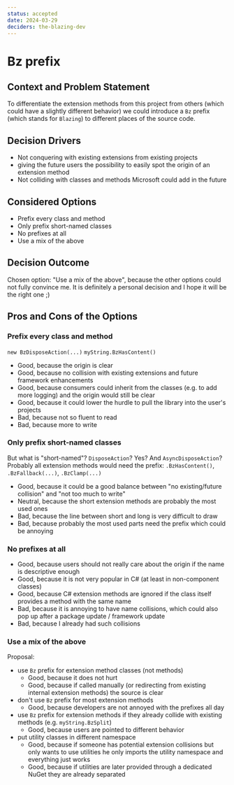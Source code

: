 ```yaml
---
status: accepted
date: 2024-03-29
deciders: the-blazing-dev
---
```


# Bz prefix

## Context and Problem Statement

To differentiate the extension methods from this project from others (which could have a slightly different behavior) we
could introduce a `Bz` prefix (which stands for `Blazing`) to different places of the source code.

## Decision Drivers

* Not conquering with existing extensions from existing projects
* giving the future users the possibility to easily spot the origin of an extension method
* Not colliding with classes and methods Microsoft could add in the future

## Considered Options

* Prefix every class and method
* Only prefix short-named classes
* No prefixes at all
* Use a mix of the above

## Decision Outcome

Chosen option: "Use a mix of the above", because the other options could not fully convince me.
It is definitely a personal decision and I hope it will be the right one ;) 

## Pros and Cons of the Options

### Prefix every class and method

`new BzDisposeAction(...)`
`myString.BzHasContent()`

* Good, because the origin is clear
* Good, because no collision with existing extensions and future framework enhancements
* Good, because consumers could inherit from the classes (e.g. to add more logging) and the origin would still be clear
* Good, because it could lower the hurdle to pull the library into the user's projects
* Bad, because not so fluent to read
* Bad, because more to write

### Only prefix short-named classes

But what is "short-named"? `DisposeAction`? Yes? And `AsyncDisposeAction`?
Probably all extension methods would need the prefix: `.BzHasContent()`, `.BzFallback(...)`, `.BzClamp(...)`

* Good, because it could be a good balance between "no existing/future collision" and "not too much to write"
* Neutral, because the short extension methods are probably the most used ones
* Bad, because the line between short and long is very difficult to draw
* Bad, because probably the most used parts need the prefix which could be annoying

### No prefixes at all

* Good, because users should not really care about the origin if the name is descriptive enough
* Good, because it is not very popular in C# (at least in non-component classes)
* Good, because C# extension methods are ignored if the class itself provides a method with the same name
* Bad, because it is annoying to have name collisions, which could also pop up after a package update / framework update
* Bad, because I already had such collisions

### Use a mix of the above

Proposal:

* use `Bz` prefix for extension method classes (not methods)
    * Good, because it does not hurt
    * Good, because if called manually (or redirecting from existing internal extension methods) the source is clear
* don't use `Bz` prefix for most extension methods
    * Good, because developers are not annoyed with the prefixes all day
* use `Bz` prefix for extension methods if they already collide with existing methods (e.g. `myString.BzSplit`)
    * Good, because users are pointed to different behavior
* put utility classes in different namespace
    * Good, because if someone has potential extension collisions but only wants to use utilities he only imports the
      utility namespace and everything just works
    * Good, because if utilities are later provided through a dedicated NuGet they are already separated 